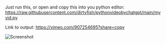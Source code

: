 Just run this, or open and copy this into you python editor:
https://raw.githubusercontent.com/dirtyfish/pythonvideobychatgpt/main/myvid.py

Link to output:
https://vimeo.com/907254695?share=copy

![Screenshot](screenshot.png)

